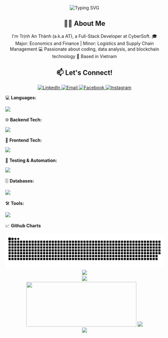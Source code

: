 <p align="center">
  <img src="https://readme-typing-svg.demolab.com?font=Fira+Code&size=40&pause=1000&color=00C4B4&center=true&vCenter=true&width=900&height=80&lines=Hey+there,+I'm+An+Thanh!+👋;A+Full-Stack+Dev+from+Vietnam!;Passionate+about+Code+&+Blockchain;" alt="Typing SVG" />
</p>


<h2 align="center">👨‍💻 About Me</h2>
<p align="center">
  I'm Trịnh An Thành (a.k.a AT), a Full-Stack Developer at CyberSoft.  
  🎓 Major: Economics and Finance | Minor: Logistics and Supply Chain Management  
  💻 Passionate about coding, data analysis, and blockchain technology  
  📍 Based in Vietnam  
</p>

<h2 align="center">📫 Let's Connect!</h2>
<p align="center">
  <a href="https://www.linkedin.com/in/an-thanh-trinh-375164266">
    <img src="https://skillicons.dev/icons?i=linkedin" alt="LinkedIn" width="40"/>
  </a>
  <a href="mailto:trinhanthanh@gmail.com">
    <img src="https://skillicons.dev/icons?i=gmail" alt="Email" width="40"/>
  </a>
  <a href="https://www.facebook.com/anthanhhh/">
    <img src="https://skillicons.dev/icons?i=facebook" alt="Facebook" width="40"/>
  </a>
  <a href="https://www.instagram.com/anthanhhhhh/">
    <img src="https://skillicons.dev/icons?i=instagram" alt="Instagram" width="40"/>
  </a>
</p>

💻 **Languages:**  
<p>
  <a href="https://skillicons.dev">
    <img src="https://skillicons.dev/icons?i=py,java,cs,cpp,js,ts&perline=6" />
  </a>
</p>

🌐 **Backend Tech:**  
<p>
  <a href="https://skillicons.dev">
    <img src="https://skillicons.dev/icons?i=fastapi,express,nestjs,nodejs,graphql,prisma,sequelize&perline=15" />
  </a>
</p>

🎨 **Frontend Tech:**  
<p>
  <a href="https://skillicons.dev">
    <img src="https://skillicons.dev/icons?i=react,nextjs,redux,html,css,bootstrap,sass,tailwind,materialui,vite&perline=15" />
  </a>
</p>

🧪 **Testing & Automation:**  
<p>
  <a href="https://skillicons.dev">
    <img src="https://skillicons.dev/icons?i=selenium&perline=6" />
  </a>
</p>

🗄️ **Databases:**  
<p>
  <a href="https://skillicons.dev">
    <img src="https://skillicons.dev/icons?i=mysql,postgres,mongodb&perline=6" />
  </a>
</p>

🛠 **Tools:**  
<p>
  <a href="https://skillicons.dev">
    <img src="https://skillicons.dev/icons?i=vscode,idea,npm,yarn,bun,postman,github,git,vercel,firebase,figma,anaconda,docker,jira&perline=15" />
  </a>
</p>

📈 **Github Charts**

 <picture>
  <source media="(prefers-color-scheme: dark)" srcset="https://raw.githubusercontent.com/AnnThanhh/AnnThanhh/output/github-snake-dark.svg" />
  <source media="(prefers-color-scheme: light)" srcset="https://raw.githubusercontent.com/AnnThanhh/AnnThanhh/output/github-snake.svg" />
  <img alt="github-snake" src="https://raw.githubusercontent.com/AnnThanhh/AnnThanhh/output/github-snake.svg" />
</picture>

<div align="center">
  <img src="https://quotes-github-readme.vercel.app/api?type=horizontal&theme=tokyonight" />
</div>

<div  align="center">
  <img src="https://github-readme-stats.vercel.app/api/top-langs/?username=AnnThanhh&layout=compact&theme=tokyonight" />
</div>

<div  align="center">
  <img width="350px" height="142px"  src="https://github-readme-stats.vercel.app/api?username=AnnThanhh&rank_icon=github&theme=tokyonight" />
  <img width="360px"  src="https://github-readme-streak-stats.herokuapp.com/?user=AnnThanhh&theme=tokyonight" />
</div>

<div  align="center">
  <img src="https://github-profile-trophy.vercel.app/?username=AnnThanhh&theme=tokyonight&no-frame=true&column=4&margin-w=10" />
</div>









